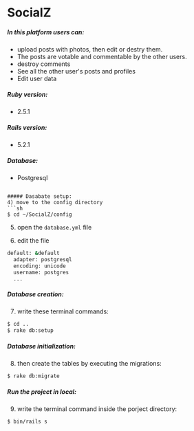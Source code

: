 # SocialZ

##### In this platform users can:

- upload posts with photos, then edit or destry them.
- The posts are votable and commentable by the other users.
- destroy comments
- See all the other user's posts and profiles
- Edit user data

##### Ruby version:

- 2.5.1

##### Rails version:

- 5.2.1

##### Database:

- Postgresql

````

##### Dasabate setup:
4) move to the config directory
```sh
$ cd ~/SocialZ/config
````

5. open the `database.yml` file

6. edit the file

```sh
default: &default
  adapter: postgresql
  encoding: unicode
  username: postgres
  ...
```

##### Database creation:

7. write these terminal commands:

```sh
$ cd ..
$ rake db:setup
```

##### Database initialization:

8. then create the tables by executing the migrations:

```sh
$ rake db:migrate
```

##### Run the project in local:

9. write the terminal command inside the porject directory:

```sh
$ bin/rails s
```
